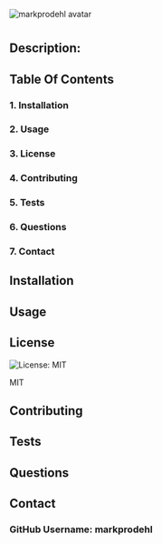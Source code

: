 ![markprodehl avatar](https://avatars2.githubusercontent.com/u/31394631?v=4)
            
 #                                      
            
 ## Description:
            
 
            
 ## Table Of Contents
            
 ### 1. Installation
            
 ### 2. Usage
            
 ### 3. License
            
 ### 4. Contributing
            
 ### 5. Tests
            
 ### 6. Questions
            
 ### 7. Contact
            
 ## Installation
            
 
            
 ## Usage
            
 
            
 ## License
            
 ![License: MIT](https://img.shields.io/badge/License-MIT-blue.svg)
            
 MIT
            
 ## Contributing
            
 
            
 ## Tests
            
 
            
 ## Questions
            
 
            
 ## Contact
            
            
            
 ### GitHub Username: markprodehl

            

                                
            